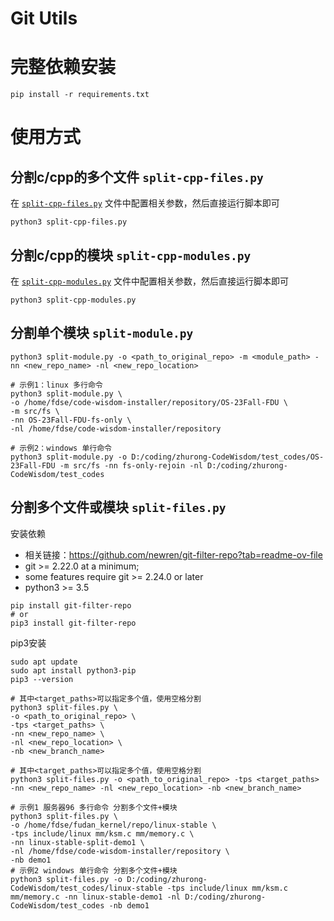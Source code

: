 # Git Utils

# 完整依赖安装

```shell
pip install -r requirements.txt
```

# 使用方式

## 分割c/cpp的多个文件 `split-cpp-files.py`

在 [`split-cpp-files.py`](split-cpp-files.py) 文件中配置相关参数，然后直接运行脚本即可

```shell
python3 split-cpp-files.py
```

## 分割c/cpp的模块 `split-cpp-modules.py`

在 [`split-cpp-modules.py`](split-cpp-modules.py) 文件中配置相关参数，然后直接运行脚本即可

```shell
python3 split-cpp-modules.py
```

## 分割单个模块 `split-module.py`

```shell
python3 split-module.py -o <path_to_original_repo> -m <module_path> -nn <new_repo_name> -nl <new_repo_location>

# 示例1：linux 多行命令
python3 split-module.py \
-o /home/fdse/code-wisdom-installer/repository/OS-23Fall-FDU \
-m src/fs \
-nn OS-23Fall-FDU-fs-only \
-nl /home/fdse/code-wisdom-installer/repository

# 示例2：windows 单行命令
python3 split-module.py -o D:/coding/zhurong-CodeWisdom/test_codes/OS-23Fall-FDU -m src/fs -nn fs-only-rejoin -nl D:/coding/zhurong-CodeWisdom/test_codes
```

## 分割多个文件或模块 `split-files.py`

安装依赖
- 相关链接：https://github.com/newren/git-filter-repo?tab=readme-ov-file
- git >= 2.22.0 at a minimum; 
- some features require git >= 2.24.0 or later
- python3 >= 3.5

```shell
pip install git-filter-repo
# or
pip3 install git-filter-repo
```

pip3安装

```shell
sudo apt update
sudo apt install python3-pip
pip3 --version
```

```shell
# 其中<target_paths>可以指定多个值，使用空格分割
python3 split-files.py \
-o <path_to_original_repo> \
-tps <target_paths> \
-nn <new_repo_name> \
-nl <new_repo_location> \
-nb <new_branch_name>

# 其中<target_paths>可以指定多个值，使用空格分割
python3 split-files.py -o <path_to_original_repo> -tps <target_paths> -nn <new_repo_name> -nl <new_repo_location> -nb <new_branch_name>

# 示例1 服务器96 多行命令 分割多个文件+模块
python3 split-files.py \
-o /home/fdse/fudan_kernel/repo/linux-stable \
-tps include/linux mm/ksm.c mm/memory.c \
-nn linux-stable-split-demo1 \
-nl /home/fdse/code-wisdom-installer/repository \
-nb demo1
# 示例2 windows 单行命令 分割多个文件+模块
python3 split-files.py -o D:/coding/zhurong-CodeWisdom/test_codes/linux-stable -tps include/linux mm/ksm.c mm/memory.c -nn linux-stable-demo1 -nl D:/coding/zhurong-CodeWisdom/test_codes -nb demo1
```